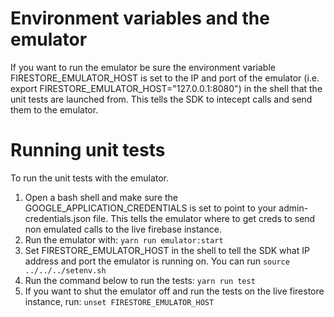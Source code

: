 # Environment variables and the emulator
If you want to run the emulator be sure the environment variable 
FIRESTORE_EMULATOR_HOST is set to the IP and port of the emulator
(i.e. export FIRESTORE_EMULATOR_HOST="127.0.0.1:8080") in the
shell that the unit tests are launched from.  This tells the SDK
to intecept calls and send them to the emulator.

# Running unit tests
To run the unit tests with the emulator.
1. Open a bash shell and make sure the GOOGLE_APPLICATION_CREDENTIALS
    is set to point to your admin-credentials.json file.  This tells
    the emulator where to get creds to send non emulated calls to the
    live firebase instance.
2. Run the emulator with:
    ```yarn run emulator:start```
3. 
    Set FIRESTORE_EMULATOR_HOST in the shell to tell the SDK what IP
    address and port the emulator is running on. You can run
    ```source ../../../setenv.sh```
4. Run the command below to run the tests:
    ```yarn run test```
5. If you want to shut the emulator off and run the tests on the live
    firestore instance, run:
    ```unset FIRESTORE_EMULATOR_HOST```
